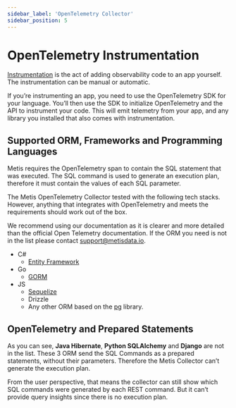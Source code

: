 ```yaml
---
sidebar_label: 'OpenTelemetry Collector'
sidebar_position: 5
---
```


# OpenTelemetry Instrumentation

[Instrumentation](https://opentelemetry.io/docs/concepts/instrumentation/) is the act of adding observability code to an app yourself. The instrumentation can be manual or automatic. 

If you’re instrumenting an app, you need to use the OpenTelemetry SDK for your language. You’ll then use the SDK to initialize OpenTelemetry and the API to instrument your code. This will emit telemetry from your app, and any library you installed that also comes with instrumentation.

## Supported ORM, Frameworks and Programming Languages

Metis requires the OpenTelemetry span to contain the SQL statement that was executed. The SQL command is used to generate an execution plan, therefore it must contain the values of each SQL parameter. 

The Metis OpenTelemetry Collector tested with the following tech stacks. However, anything that integrates with OpenTelemetry and meets the requirements should work out of the box.

We recommend using our documentation as it is clearer and more detailed than the official Open Telemetry documentation. If the ORM you need is not in the list please contact support@metisdata.io. 

- C#
    - [Entity Framework](https://github.com/metis-data/dotnet-webapi-postgresql-entityframeworkcore)
- Go
    - [GORM](https://github.com/metis-data/go-mux-postgresql-gorm)
- JS
    - [Sequelize](https://github.com/metis-data/node-express-postgresql-sequelize)
    - Drizzle
    - Any other ORM based on the [pg](https://www.npmjs.com/package/pg) library.

## OpenTelemetry and Prepared Statements

As you can see, **Java Hibernate**, **Python SQLAlchemy** and **Django** are not in the list. These 3 ORM send the SQL Commands as a prepared statements, without their parameters. Therefore the Metis Collector can’t generate the execution plan. 

From the user perspective, that means the collector can still show which SQL commands were generated by each REST command. But it can’t provide query insights since there is no execution plan.